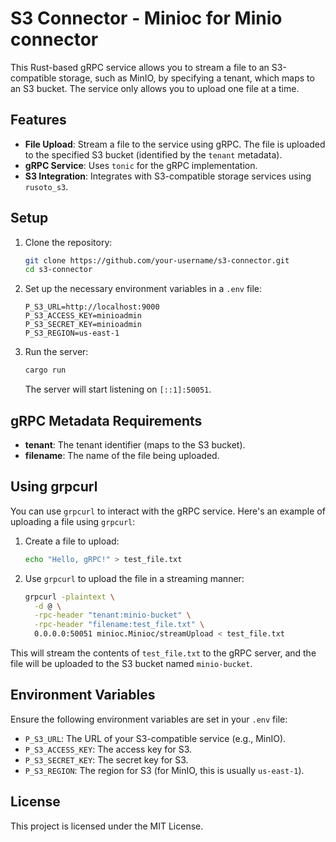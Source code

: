 
# S3 Connector - Minioc for Minio connector

This Rust-based gRPC service allows you to stream a file to an S3-compatible storage, such as MinIO, by specifying a tenant, which maps to an S3 bucket. The service only allows you to upload one file at a time.

## Features
- **File Upload**: Stream a file to the service using gRPC. The file is uploaded to the specified S3 bucket (identified by the `tenant` metadata).
- **gRPC Service**: Uses `tonic` for the gRPC implementation.
- **S3 Integration**: Integrates with S3-compatible storage services using `rusoto_s3`.

## Setup

1. Clone the repository:

    ```bash
    git clone https://github.com/your-username/s3-connector.git
    cd s3-connector
    ```

2. Set up the necessary environment variables in a `.env` file:

    ```env
    P_S3_URL=http://localhost:9000
    P_S3_ACCESS_KEY=minioadmin
    P_S3_SECRET_KEY=minioadmin
    P_S3_REGION=us-east-1
    ```

3. Run the server:

    ```bash
    cargo run
    ```

   The server will start listening on `[::1]:50051`.

## gRPC Metadata Requirements

- **tenant**: The tenant identifier (maps to the S3 bucket).
- **filename**: The name of the file being uploaded.

## Using grpcurl

You can use `grpcurl` to interact with the gRPC service. Here's an example of uploading a file using `grpcurl`:

1. Create a file to upload:

    ```bash
    echo "Hello, gRPC!" > test_file.txt
    ```

2. Use `grpcurl` to upload the file in a streaming manner:

    ```bash
    grpcurl -plaintext \
      -d @ \
      -rpc-header "tenant:minio-bucket" \
      -rpc-header "filename:test_file.txt" \
      0.0.0.0:50051 minioc.Minioc/streamUpload < test_file.txt
    ```

This will stream the contents of `test_file.txt` to the gRPC server, and the file will be uploaded to the S3 bucket named `minio-bucket`.

## Environment Variables

Ensure the following environment variables are set in your `.env` file:

- `P_S3_URL`: The URL of your S3-compatible service (e.g., MinIO).
- `P_S3_ACCESS_KEY`: The access key for S3.
- `P_S3_SECRET_KEY`: The secret key for S3.
- `P_S3_REGION`: The region for S3 (for MinIO, this is usually `us-east-1`).

## License

This project is licensed under the MIT License.
